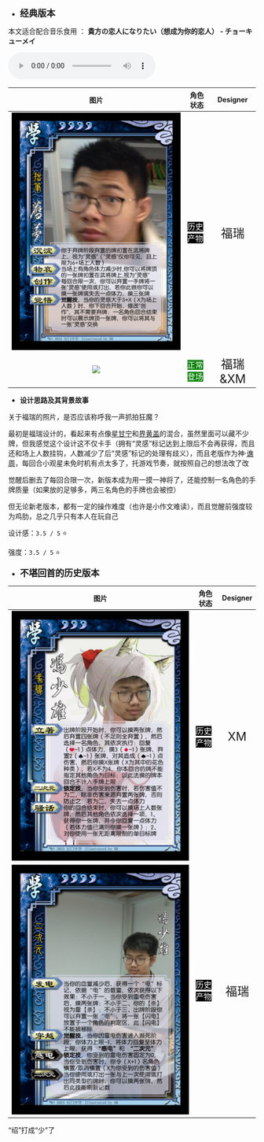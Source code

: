 * **<font size="4">经典版本</font>**

本文适合配合音乐食用 ： **貴方の恋人になりたい（想成为你的恋人） - チョーキューメイ**

![type:audio](./G9.mp3)

|          图片           | 角色状态                                                                 |          Designer           |
|:---------------------:|----------------------------------------------------------------------|:---------------------------:|
| ![](pic/09/fsxjm.png) | <font style="background: black" color = white size = "3">历史产物</font> |  <font size="5">福瑞</font>   |
|  ![](pic/09/x09.png)  | <font style="background: green" color = white size = "3">正常登场</font> | <font size="5">福瑞&XM</font> |

* **设计思路及其背景故事**

关于福瑞的照片，是否应该称呼我一声抓拍狂魔？

最初是福瑞设计的，看起来有点像[星甘宁](https://wiki.biligame.com/msgs/%E6%98%9F%E7%94%98%E5%AE%81)和[界黄盖](https://wiki.biligame.com/sgs/%E7%95%8C%E9%BB%84%E7%9B%96)的混合，虽然里面可以藏不少牌，但我感觉这个设计这不仅卡手（拥有“灵感”标记达到上限后不会再获得，而且还和场上人数挂钩，人数减少了后“灵感”标记的处理有歧义），而且老版作为神·[谯周](https://wiki.biligame.com/msgs/%E8%B0%AF%E5%91%A8)，每回合小观星未免时机有点太多了，托游戏节奏，就按照自己的想法改了改

觉醒后删去了每回合限一次，新版本成为用一摸一神将了，还能控制一名角色的手牌质量（如果放的足够多，两三名角色的手牌也会被控）

但无论新老版本，都有一定的操作难度（也许是小作文难读），而且觉醒前强度较为鸡肋，总之几乎只有本人在玩自己

设计感：``3.5 / 5`` ⭐

强度：``3.5 / 5`` ⭐

* **<font size="4">不堪回首的历史版本</font>**

|          图片          | 角色状态                                                                 |          Designer           |
|:--------------------:|----------------------------------------------------------------------|:---------------------------:|
| ![](pic/09/fsx1.png) | <font style="background: black" color = white size = "3">历史产物</font> |  <font size="5">XM</font>   |
| ![](pic/09/fsx2.png) | <font style="background: black" color = white size = "3">历史产物</font> | <font size="5">福瑞</font> |

“绍”打成“少”了
